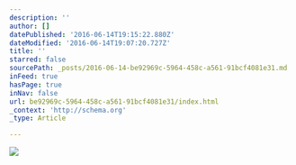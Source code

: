 ```yaml
---
description: ''
author: []
datePublished: '2016-06-14T19:15:22.880Z'
dateModified: '2016-06-14T19:07:20.727Z'
title: ''
starred: false
sourcePath: _posts/2016-06-14-be92969c-5964-458c-a561-91bcf4081e31.md
inFeed: true
hasPage: true
inNav: false
url: be92969c-5964-458c-a561-91bcf4081e31/index.html
_context: 'http://schema.org'
_type: Article

---
```

![](https://the-grid-user-content.s3-us-west-2.amazonaws.com/d4d28beb-1e8d-49f4-a1fb-161bdf793065.jpg)